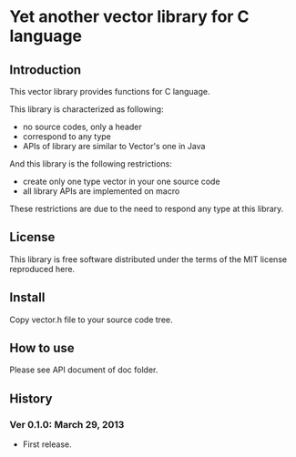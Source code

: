 # Yet another vector library for C language

## Introduction

This vector library provides functions for C language.

This library is characterized as following:

- no source codes, only a header
- correspond to any type
- APIs of library are similar to Vector's one in Java

And this library is the following restrictions:

- create only one type vector in your one source code
- all library APIs are implemented on macro

These restrictions are due to the need to respond any type at this library.

## License

This library is free software distributed under the terms of the MIT license
reproduced here.

## Install

Copy vector.h file to your source code tree.

## How to use

Please see API document of doc folder.

## History

### Ver 0.1.0: March 29, 2013
- First release.

